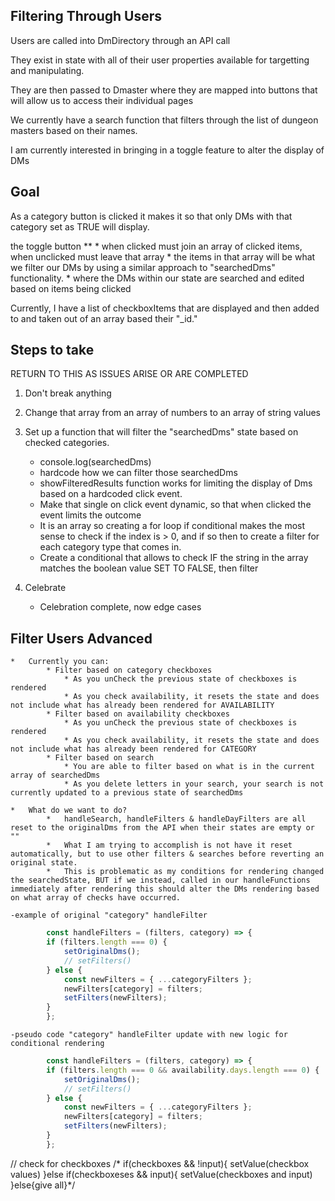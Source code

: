 ## Filtering Through Users

Users are called into DmDirectory through an API call

They exist in state with all of their user properties available for targetting and manipulating.

They are then passed to Dmaster where they are mapped into buttons that will allow us to access their individual pages

We currently have a search function that filters through the list of dungeon masters based on their names.

I am currently interested in bringing in a toggle feature to alter the display of DMs

## Goal
As a category button is clicked it makes it so that only DMs with that category set as TRUE will display. 

the toggle button **
    *   when clicked must join an array of clicked items, when unclicked must leave that array
    *   the items in that array will be what we filter our DMs by using a similar approach to "searchedDms" functionality.
    *   where the DMs within our state are searched and edited based on items being clicked


Currently, I have a list of checkboxItems that are displayed and then added to and taken out of an array based their "_id."

## Steps to take
RETURN TO THIS AS ISSUES ARISE OR ARE COMPLETED

1. Don't break anything
2. Change that array from an array of numbers to an array of string values

3. Set up a function that will filter the "searchedDms" state based on checked categories.
    *   console.log(searchedDms)
    *   hardcode how we can filter those searchedDms
    *  showFilteredResults function works for limiting the display of Dms based on a hardcoded click event.
    *   Make that single on click event dynamic, so that when clicked the event limits the outcome
    *   It is an array so creating a for loop if conditional makes the most sense to check if the index is > 0, and if so then to create a filter for each category type that comes in.
    *   Create a conditional that allows to check IF the string in the array matches the boolean value SET TO FALSE, then filter

4. Celebrate
    * Celebration complete, now edge cases



## Filter Users Advanced

    *   Currently you can:
            * Filter based on category checkboxes
                * As you unCheck the previous state of checkboxes is rendered
                * As you check availability, it resets the state and does not include what has already been rendered for AVAILABILITY
            * Filter based on availability checkboxes
                * As you unCheck the previous state of checkboxes is rendered
                * As you check availability, it resets the state and does not include what has already been rendered for CATEGORY
            * Filter based on search
                * You are able to filter based on what is in the current array of searchedDms
                * As you delete letters in your search, your search is not currently updated to a previous state of searchedDms

    *   What do we want to do?
            *   handleSearch, handleFilters & handleDayFilters are all reset to the originalDms from the API when their states are empty or ""
            *   What I am trying to accomplish is not have it reset automatically, but to use other filters & searches before reverting an original state.
            *   This is problematic as my conditions for rendering changed the searchedState, BUT if we instead, called in our handleFunctions immediately after rendering this should alter the DMs rendering based on what array of checks have occurred.

    -example of original "category" handleFilter
````javascript
        const handleFilters = (filters, category) => {
        if (filters.length === 0) {
            setOriginalDms();
            // setFilters()
        } else {
            const newFilters = { ...categoryFilters };
            newFilters[category] = filters;
            setFilters(newFilters);
        }
        };
````

    -pseudo code "category" handleFilter update with new logic for conditional rendering

````javascript
        const handleFilters = (filters, category) => {
        if (filters.length === 0 && availability.days.length === 0) {
            setOriginalDms();
            // setFilters()
        } else {
            const newFilters = { ...categoryFilters };
            newFilters[category] = filters;
            setFilters(newFilters);
        }
        };
````



  // check for checkboxes
/* if(checkboxes && !input){
  setValue(checkbox values)
}else if(checkboxeses && input){
  setValue(checkboxes and input)
}else{give all}*/
